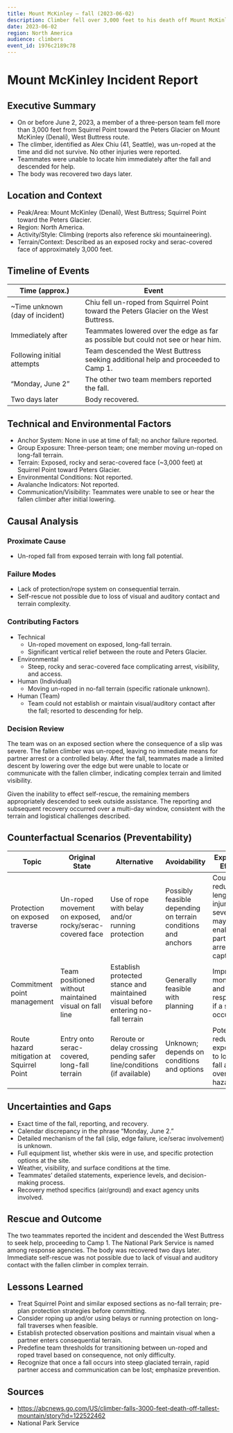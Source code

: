 ```yaml
---
title: Mount McKinley — fall (2023-06-02)
description: Climber fell over 3,000 feet to his death off Mount McKinley.
date: 2023-06-02
region: North America
audience: climbers
event_id: 1976c2189c78
---
```

<script type="application/ld+json">{"@context": "https://schema.org", "@type": "Article", "headline": "Mount McKinley — fall (2023-06-02)", "datePublished": "2023-06-02", "about": ["climbing", "North America"], "identifier": "1976c2189c78"}</script>

# Mount McKinley Incident Report

## Executive Summary
- On or before June 2, 2023, a member of a three-person team fell more than 3,000 feet from Squirrel Point toward the Peters Glacier on Mount McKinley (Denali), West Buttress route.
- The climber, identified as Alex Chiu (41, Seattle), was un-roped at the time and did not survive. No other injuries were reported.
- Teammates were unable to locate him immediately after the fall and descended for help.
- The body was recovered two days later.

## Location and Context
- Peak/Area: Mount McKinley (Denali), West Buttress; Squirrel Point toward the Peters Glacier.
- Region: North America.
- Activity/Style: Climbing (reports also reference ski mountaineering).
- Terrain/Context: Described as an exposed rocky and serac-covered face of approximately 3,000 feet.

## Timeline of Events
| Time (approx.) | Event |
|---|---|
| ~Time unknown (day of incident) | Chiu fell un-roped from Squirrel Point toward the Peters Glacier on the West Buttress. |
| Immediately after | Teammates lowered over the edge as far as possible but could not see or hear him. |
| Following initial attempts | Team descended the West Buttress seeking additional help and proceeded to Camp 1. |
| “Monday, June 2” | The other two team members reported the fall. |
| Two days later | Body recovered. |

## Technical and Environmental Factors
- Anchor System: None in use at time of fall; no anchor failure reported.
- Group Exposure: Three-person team; one member moving un-roped on long-fall terrain.
- Terrain: Exposed, rocky and serac-covered face (~3,000 feet) at Squirrel Point toward Peters Glacier.
- Environmental Conditions: Not reported.
- Avalanche Indicators: Not reported.
- Communication/Visibility: Teammates were unable to see or hear the fallen climber after initial lowering.

## Causal Analysis
### Proximate Cause
- Un-roped fall from exposed terrain with long fall potential.

### Failure Modes
- Lack of protection/rope system on consequential terrain.
- Self-rescue not possible due to loss of visual and auditory contact and terrain complexity.

### Contributing Factors
- Technical
  - Un-roped movement on exposed, long-fall terrain.
  - Significant vertical relief between the route and Peters Glacier.
- Environmental
  - Steep, rocky and serac-covered face complicating arrest, visibility, and access.
- Human (Individual)
  - Moving un-roped in no-fall terrain (specific rationale unknown).
- Human (Team)
  - Team could not establish or maintain visual/auditory contact after the fall; resorted to descending for help.

### Decision Review
The team was on an exposed section where the consequence of a slip was severe. The fallen climber was un-roped, leaving no immediate means for partner arrest or a controlled belay. After the fall, teammates made a limited descent by lowering over the edge but were unable to locate or communicate with the fallen climber, indicating complex terrain and limited visibility.

Given the inability to effect self-rescue, the remaining members appropriately descended to seek outside assistance. The reporting and subsequent recovery occurred over a multi-day window, consistent with the terrain and logistical challenges described.

## Counterfactual Scenarios (Preventability)
| Topic | Original State | Alternative | Avoidability | Expected Effect | Confidence |
|---|---|---|---|---|---|
| Protection on exposed traverse | Un-roped movement on exposed, rocky/serac-covered face | Use of rope with belay and/or running protection | Possibly feasible depending on terrain conditions and anchors | Could reduce fall length and injury severity; may enable partner arrest or capture | Low–Moderate |
| Commitment point management | Team positioned without maintained visual on fall line | Establish protected stance and maintained visual before entering no-fall terrain | Generally feasible with planning | Improves monitoring and initial response if a slip occurs | Low |
| Route hazard mitigation at Squirrel Point | Entry onto serac-covered, long-fall terrain | Reroute or delay crossing pending safer line/conditions (if available) | Unknown; depends on conditions and options | Potentially reduces exposure to long-fall and overhead hazards | Low |

## Uncertainties and Gaps
- Exact time of the fall, reporting, and recovery.
- Calendar discrepancy in the phrase “Monday, June 2.”
- Detailed mechanism of the fall (slip, edge failure, ice/serac involvement) is unknown.
- Full equipment list, whether skis were in use, and specific protection options at the site.
- Weather, visibility, and surface conditions at the time.
- Teammates’ detailed statements, experience levels, and decision-making process.
- Recovery method specifics (air/ground) and exact agency units involved.

## Rescue and Outcome
The two teammates reported the incident and descended the West Buttress to seek help, proceeding to Camp 1. The National Park Service is named among response agencies. The body was recovered two days later. Immediate self-rescue was not possible due to lack of visual and auditory contact with the fallen climber in complex terrain.

## Lessons Learned
- Treat Squirrel Point and similar exposed sections as no-fall terrain; pre-plan protection strategies before committing.
- Consider roping up and/or using belays or running protection on long-fall traverses when feasible.
- Establish protected observation positions and maintain visual when a partner enters consequential terrain.
- Predefine team thresholds for transitioning between un-roped and roped travel based on consequence, not only difficulty.
- Recognize that once a fall occurs into steep glaciated terrain, rapid partner access and communication can be lost; emphasize prevention.

## Sources
- https://abcnews.go.com/US/climber-falls-3000-feet-death-off-tallest-mountain/story?id=122522462
- National Park Service